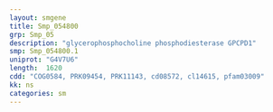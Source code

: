 ```yaml
---
layout: smgene
title: Smp_054800
grp: Smp_05
description: "glycerophosphocholine phosphodiesterase GPCPD1"
smp: Smp_054800.1
uniprot: "G4V7U6"
length:  1620
cdd: "COG0584, PRK09454, PRK11143, cd08572, cl14615, pfam03009"
kk: ns
categories: sm
---
```


